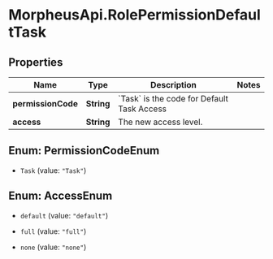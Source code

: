 # MorpheusApi.RolePermissionDefaultTask

## Properties

Name | Type | Description | Notes
------------ | ------------- | ------------- | -------------
**permissionCode** | **String** | &#x60;Task&#x60; is the code for Default Task Access | 
**access** | **String** | The new access level. | 



## Enum: PermissionCodeEnum


* `Task` (value: `"Task"`)





## Enum: AccessEnum


* `default` (value: `"default"`)

* `full` (value: `"full"`)

* `none` (value: `"none"`)





